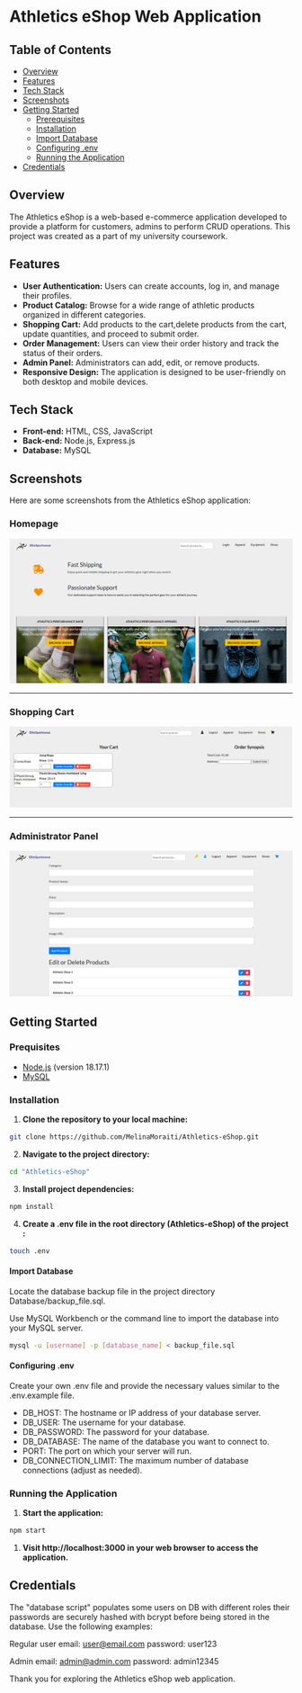 # Athletics eShop Web Application

## Table of Contents
- [Overview](#overview)
- [Features](#features)
- [Tech Stack](#tech-stack)
- [Screenshots](#screenshots)
- [Getting Started](#getting-started)
  - [Prerequisites](#prerequisites)
  - [Installation](#installation)
  - [Import Database](#import-database)
  - [Configuring .env](#configuring-.env)
  - [Running the Application](#running-the-application)
- [Credentials](#Credentials)

## Overview

The Athletics eShop is a web-based e-commerce application developed to provide a platform for customers, admins to perform CRUD operations. This project was created as a part of my university coursework.

## Features

- **User Authentication:** Users can create accounts, log in, and manage their profiles.
- **Product Catalog:** Browse for a wide range of athletic products organized in different categories.
- **Shopping Cart:** Add products to the cart,delete products from the cart, update quantities, and proceed to submit order.
- **Order Management:** Users can view their order history and track the status of their orders.
- **Admin Panel:** Administrators can add, edit, or remove products.
- **Responsive Design:** The application is designed to be user-friendly on both desktop and mobile devices.

## Tech Stack

- **Front-end:** HTML, CSS, JavaScript
- **Back-end:** Node.js, Express.js
- **Database:** MySQL

## Screenshots

Here are some screenshots from the Athletics eShop application:

### Homepage

![homepage](Screenshots/homepage.jpg)

---

### Shopping Cart

![Shopping Cart](Screenshots/shopping_cart.jpg)

---

### Administrator Panel

![Administrator Panel](Screenshots/admin_panel.jpg)


## Getting Started

### Prequisites

- [Node.js](https://nodejs.org/) (version 18.17.1)
- [MySQL](https://www.mysql.com/) 

### Installation

1. **Clone the repository to your local machine:**
  ```bash
  git clone https://github.com/MelinaMoraiti/Athletics-eShop.git
```

2. **Navigate to the project directory:**
  ```bash
  cd "Athletics-eShop"
```
3. **Install project dependencies:**
  ```bash
  npm install
```
4. **Create a .env file in the root directory (Athletics-eShop) of the project :**
  ```bash
  touch .env
```
#### Import Database

Locate the database backup file in the project directory Database/backup_file.sql.

Use MySQL Workbench or the command line to import the database into your MySQL server.
```bash
mysql -u [username] -p [database_name] < backup_file.sql
```

#### Configuring .env

Create your own .env file and provide the necessary values similar to the .env.example file.

- DB_HOST: The hostname or IP address of your database server.
- DB_USER: The username for your database.
- DB_PASSWORD: The password for your database.
- DB_DATABASE: The name of the database you want to connect to.
- PORT: The port on which your server will run.
- DB_CONNECTION_LIMIT: The maximum number of database connections (adjust as needed).

### Running the Application
1. **Start the application:**
  ```bash
  npm start
```
1. **Visit http://localhost:3000 in your web browser to access the application.**  

## Credentials

The "database script" populates some users on DB with different roles their passwords are securely hashed with bcrypt before being stored in the database. Use the following examples:

Regular user
email: user@email.com
password: user123

Admin
email: admin@admin.com
password: admin12345

Thank you for exploring the Athletics eShop web application. 
